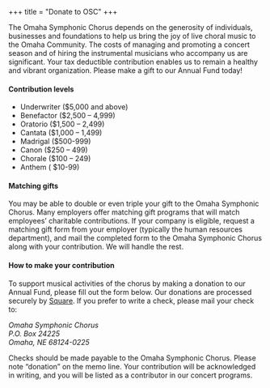 +++
title = "Donate to OSC"
+++

The Omaha Symphonic Chorus depends on the generosity of individuals, businesses and foundations to help us bring the joy of live choral music to the Omaha Community. The costs of managing and promoting a concert season and of hiring the instrumental musicians who accompany us are significant. Your tax deductible contribution enables us to remain a healthy and vibrant organization. Please make a gift to our Annual Fund today!

#### Contribution levels
* Underwriter ($5,000 and above)
* Benefactor ($2,500 – 4,999)
* Oratorio ($1,500 – 2,499)
* Cantata ($1,000 – 1,499)
* Madrigal ($500-999)
* Canon ($250 – 499)
* Chorale ($100 – 249)
* Anthem ( $10-99)

#### Matching gifts
You may be able to double or even triple your gift to the Omaha Symphonic Chorus. Many employers offer matching gift programs that will match employees’ charitable contributions. If your company is eligible, request a matching gift form from your employer (typically the human resources department), and mail the completed form to the Omaha Symphonic Chorus along with your contribution. We will handle the rest.

#### How to make your contribution
To support musical activities of the chorus by making a donation to our Annual Fund, please fill out the form below. Our donations are processed securely by [Square](https://www.squareup.com). If you prefer to write a check, please mail your check to:

<address>
Omaha Symphonic Chorus <br>
P.O. Box 24225<br>
Omaha, NE 68124-0225
</address>

Checks should be made payable to the Omaha Symphonic Chorus. Please note “donation” on the memo line. Your contribution will be acknowledged in writing, and you will be listed as a contributor in our concert programs.
